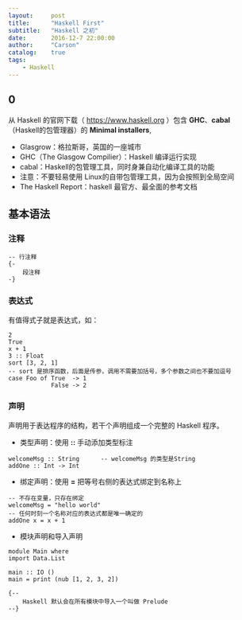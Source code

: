 ```yaml
---
layout:     post
title:      "Haskell First"
subtitle:   "Haskell 之初"
date:       2016-12-7 22:00:00
author:     "Carson"
catalog:    true
tags:
    - Haskell
---
```



## 0

从 Haskell 的官网下载（ https://www.haskell.org ）包含 **GHC**、**cabal**（Haskell的包管理器）的 **Minimal installers**, 

- Glasgrow：格拉斯哥，英国的一座城市
- GHC（The Glasgow Compilier）：Haskell 编译运行实现
- cabal：Haskell的包管理工具，同时身兼自动化编译工具的功能
- 注意：不要轻易使用 Linux的自带包管理工具，因为会按照到全局空间
- The Haskell Report：haskell 最官方、最全面的参考文档

## 基本语法

### 注释

```
-- 行注释
{-
    段注释
-}
```

### 表达式

有值得式子就是表达式，如：

```
2
True
x + 1
3 :: Float
sort [3, 2, 1]
-- sort 是排序函数，后面是传参，调用不需要加括号，多个参数之间也不要加逗号
case Foo of True  -> 1
            False -> 2
```

### 声明

声明用于表达程序的结构，若干个声明组成一个完整的 Haskell 程序。

- 类型声明：使用 **::** 手动添加类型标注

```
welcomeMsg :: String      -- welcomeMsg 的类型是String
addOne :: Int -> Int
```

- 绑定声明：使用 **=** 把等号右侧的表达式绑定到名称上

```
-- 不存在变量，只存在绑定
welcomeMsg = "hello world"
-- 任何时刻一个名称对应的表达式都是唯一确定的
addOne x = x + 1
```

- 模块声明和导入声明

```
module Main where
import Data.List

main :: IO ()
main = print (nub [1, 2, 3, 2])

{--
    Haskell 默认会在所有模块中导入一个叫做 Prelude
--}

```
